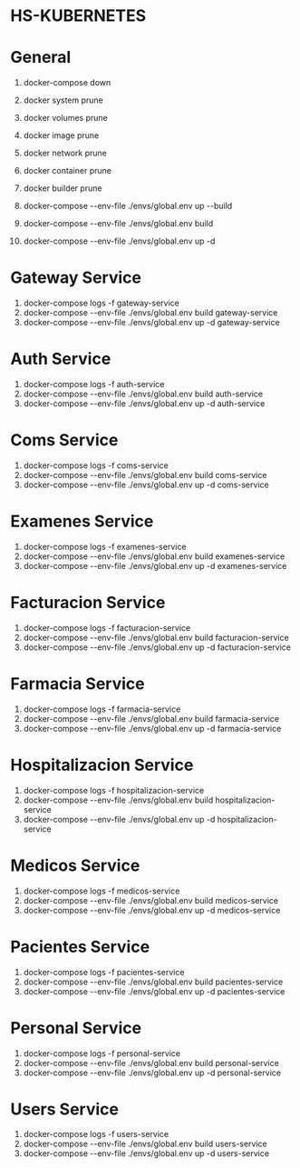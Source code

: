 # HS-KUBERNETES

# General

1. docker-compose down
1. docker system prune
1. docker volumes prune
1. docker image prune
1. docker network prune
1. docker container prune
1. docker builder prune

1. docker-compose --env-file ./envs/global.env up --build
1. docker-compose --env-file ./envs/global.env build
1. docker-compose --env-file ./envs/global.env up -d

# Gateway Service
1. docker-compose logs -f gateway-service
1. docker-compose --env-file ./envs/global.env build gateway-service
1. docker-compose --env-file ./envs/global.env up -d gateway-service

# Auth Service
1. docker-compose logs -f auth-service
1. docker-compose --env-file ./envs/global.env build auth-service
1. docker-compose --env-file ./envs/global.env up -d auth-service

# Coms Service
1. docker-compose logs -f coms-service
1. docker-compose --env-file ./envs/global.env build  coms-service
1. docker-compose --env-file ./envs/global.env up -d coms-service

# Examenes Service
1. docker-compose logs -f examenes-service
1. docker-compose --env-file ./envs/global.env build examenes-service
1. docker-compose --env-file ./envs/global.env up -d examenes-service

# Facturacion Service
1. docker-compose logs -f facturacion-service
1. docker-compose --env-file ./envs/global.env build facturacion-service
1. docker-compose --env-file ./envs/global.env up -d facturacion-service

# Farmacia Service
1. docker-compose logs -f farmacia-service
1. docker-compose --env-file ./envs/global.env build farmacia-service
1. docker-compose --env-file ./envs/global.env up -d farmacia-service

# Hospitalizacion Service
1. docker-compose logs -f hospitalizacion-service
1. docker-compose --env-file ./envs/global.env build hospitalizacion-service
1. docker-compose --env-file ./envs/global.env up -d hospitalizacion-service

# Medicos Service
1. docker-compose logs -f medicos-service
1. docker-compose --env-file ./envs/global.env build medicos-service
1. docker-compose --env-file ./envs/global.env up -d medicos-service

# Pacientes Service
1. docker-compose logs -f pacientes-service
1. docker-compose --env-file ./envs/global.env build pacientes-service
1. docker-compose --env-file ./envs/global.env up -d pacientes-service

# Personal Service
1. docker-compose logs -f personal-service
1. docker-compose --env-file ./envs/global.env build personal-service
1. docker-compose --env-file ./envs/global.env up -d personal-service

# Users Service
1. docker-compose logs -f users-service
1. docker-compose --env-file ./envs/global.env build users-service
1. docker-compose --env-file ./envs/global.env up -d users-service